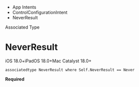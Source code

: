 

- App Intents
- ControlConfigurationIntent
-  NeverResult 

Associated Type

# NeverResult

iOS 18.0+iPadOS 18.0+Mac Catalyst 18.0+

``` source
associatedtype NeverResult where Self.NeverResult == Never
```

**Required**

